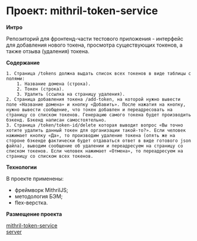 # Проект: mithril-token-service

**Интро**

Репозиторий для фронтенд-части тестового приложения - интерфейс для добавления нового токена, просмотра существующих токенов, а также отзыва (удаления) токена.

**Содержание**

    1. Страница /tokens должна выдать список всех токенов в виде таблицы с полями:
        1. Название домена (строка).
        2. Токен (строка).
        3. Удалить (ссылка на страницу удаления).
    2. Страница добавления токена /add-token, на которой нужно вывести поле «Название домена» и кнопку «Добавить». После нажатия на кнопку, нужно вывести сообщение, что токен добавлен и переадресовать на страницу со списком токенов. Генерацию самого токена будет производить бэкенд. Бэкенд написан самостоятельно.
    3. Страница /token/token-id/delete которая выводит вопрос «Вы точно хотите удалить данный токен для организации такой-то?». Если человек нажимает кнопку «Да», то производим удаление токена (опять же на стороне бэкенде фактически будет отдаваться ответ в виде готового json файла), выводим сообщение об удалении и переадресуем на страницу со списком токенов. Если человек нажимает «Отмена», то переадресуем на страницу со списком всех токенов.

**Технологии**

В проекте применены:
* фреймворк MithrilJS;
* методология БЭМ;
* flex-верстка.

**Размещение проекта**

[mithril-token-service](https://svetlanapivovarova.github.io/mithril-token-service/) \
[server](https://api.pivovarova.diploma.nomoredomains.xyz/)
